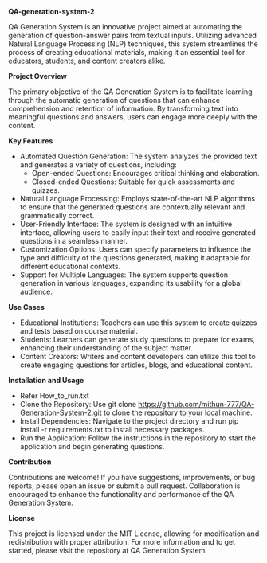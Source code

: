 **QA-generation-system-2**

QA Generation System is an innovative project aimed at automating the generation of question-answer pairs from textual inputs. Utilizing advanced Natural Language Processing (NLP) techniques, this system streamlines the process of creating educational materials, making it an essential tool for educators, students, and content creators alike.

**Project Overview**

The primary objective of the QA Generation System is to facilitate learning through the automatic generation of questions that can enhance comprehension and retention of information. By transforming text into meaningful questions and answers, users can engage more deeply with the content.

**Key Features**

+ Automated Question Generation: The system analyzes the provided text and generates a variety of questions, including:
  + Open-ended Questions: Encourages critical thinking and elaboration.
  + Closed-ended Questions: Suitable for quick assessments and quizzes.
+ Natural Language Processing: Employs state-of-the-art NLP algorithms to ensure that the generated questions are contextually relevant and grammatically correct.
+ User-Friendly Interface: The system is designed with an intuitive interface, allowing users to easily input their text and receive generated questions in a seamless manner.
+ Customization Options: Users can specify parameters to influence the type and difficulty of the questions generated, making it adaptable for different educational contexts.
+ Support for Multiple Languages: The system supports question generation in various languages, expanding its usability for a global audience.

**Use Cases**

+ Educational Institutions: Teachers can use this system to create quizzes and tests based on course material.
+ Students: Learners can generate study questions to prepare for exams, enhancing their understanding of the subject matter.
+ Content Creators: Writers and content developers can utilize this tool to create engaging questions for articles, blogs, and educational content.

**Installation and Usage**

+ Refer How_to_run.txt
+ Clone the Repository: Use git clone https://github.com/mithun-777/QA-Generation-System-2.git to clone the repository to your local machine.
+ Install Dependencies: Navigate to the project directory and run pip install -r requirements.txt to install necessary packages.
+ Run the Application: Follow the instructions in the repository to start the application and begin generating questions.

**Contribution**

Contributions are welcome! If you have suggestions, improvements, or bug reports, please open an issue or submit a pull request. Collaboration is encouraged to enhance the functionality and performance of the QA Generation System.

**License**

This project is licensed under the MIT License, allowing for modification and redistribution with proper attribution.
For more information and to get started, please visit the repository at QA Generation System.

